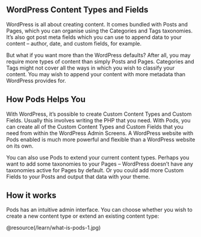 <script>{
    "title": "What is Pods?"
    }
}</script>

## WordPress Content Types and Fields

WordPress is all about creating content. It comes bundled with Posts and Pages, which you can organise using the Categories and Tags taxonomies. It’s also got post meta fields which you can use to append data to your content – author, date, and custom fields, for example.

But what if you want more than the WordPress defaults? After all, you may require more types of content than simply Posts and Pages. Categories and Tags might not cover all the ways in which you wish to classify your content. You may wish to append your content with more metadata than WordPress provides for.

## How Pods Helps You

With WordPress, it’s possible to create Custom Content Types and Custom Fields. Usually this involves writing the PHP that you need. With Pods, you can create all of the Custom Content Types and Custom Fields that you need from within the WordPress Admin Screens. A WordPress website with Pods enabled is much more powerful and flexible than a WordPress website on its own.

You can also use Pods to extend your current content types. Perhaps you want to add some taxonomies to your Pages – WordPress doesn’t have any taxonomies active for Pages by default. Or you could add more Custom Fields to your Posts and output that data with your theme.

## How it works

Pods has an intuitive admin interface. You can choose whether you wish to create a new content type or extend an existing content type:

@resource(/learn/what-is-pods-1.jpg)